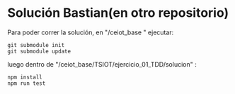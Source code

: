 # Solución Bastian(en otro repositorio)


Para poder correr la solución, en "/ceiot_base " ejecutar:

```
git submodule init
git submodule update
```
luego dentro de "/ceiot_base/TSIOT/ejercicio_01_TDD/solucion" :

```
npm install
npm run test
```
